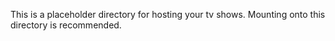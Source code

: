 This is a placeholder directory for hosting your tv shows. Mounting onto this directory is recommended.
